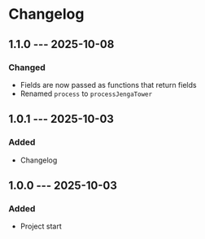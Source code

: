 # Changelog

## 1.1.0 --- 2025-10-08

### Changed

- Fields are now passed as functions that return fields
- Renamed `process` to `processJengaTower`

## 1.0.1 --- 2025-10-03

### Added

- Changelog

## 1.0.0 --- 2025-10-03

### Added

- Project start
